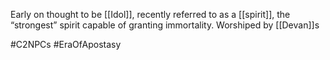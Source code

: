 Early on thought to be [[Idol]], recently referred to as a [[spirit]], the “strongest” spirit capable of granting immortality.
Worshiped by [[Devan]]s

#C2NPCs #EraOfApostasy 